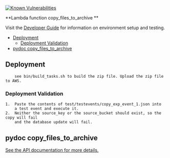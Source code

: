 [![Known Vulnerabilities](https://snyk.io/test/github/nasa/cumulus-orca/badge.svg?targetFile=tasks/copy_files_to_archive/requirements.txt)](https://snyk.io/test/github/nasa/cumulus-orca?targetFile=tasks/copy_files_to_archive/requirements.txt)

**Lambda function copy_files_to_archive **

Visit the [Developer Guide](https://nasa.github.io/cumulus-orca/docs/developer/development-guide/code/contrib-code-intro) for information on environment setup and testing.

- [Deployment](#deployment)
  * [Deployment Validation](#deployment-validation)
- [pydoc copy_files_to_archive](#pydoc-copy-files)

<a name="deployment"></a>
## Deployment
```
    see bin/build_tasks.sh to build the zip file. Upload the zip file to AWS.
```
<a name="deployment-validation"></a>
### Deployment Validation
```
1.  Paste the contents of test/testevents/copy_exp_event_1.json into
    a test event and execute it.
2.  Neither the source_key or the source_bucket should exist, so the copy will fail
    and the database update will fail.

```
<a name="pydoc-copy-files"></a>
## pydoc copy_files_to_archive
[See the API documentation for more details.](API.md)
